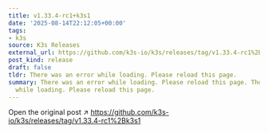 ```yaml
---
title: v1.33.4-rc1+k3s1
date: '2025-08-14T22:12:05+00:00'
tags:
- k3s
source: K3s Releases
external_url: https://github.com/k3s-io/k3s/releases/tag/v1.33.4-rc1%2Bk3s1
post_kind: release
draft: false
tldr: There was an error while loading. Please reload this page.
summary: There was an error while loading. Please reload this page. There was an error
  while loading. Please reload this page.
---
```

Open the original post ↗ https://github.com/k3s-io/k3s/releases/tag/v1.33.4-rc1%2Bk3s1
